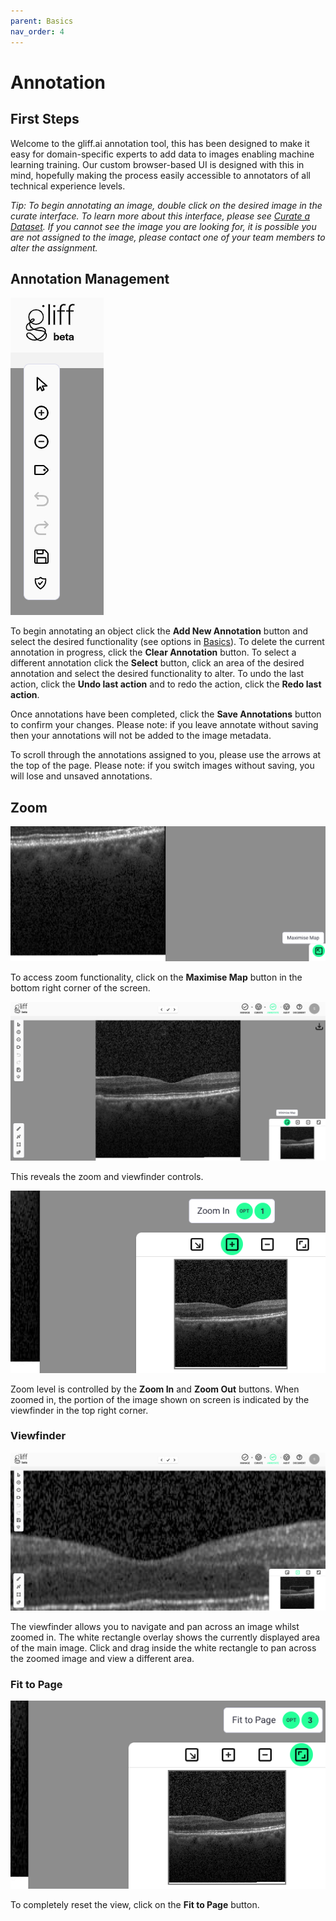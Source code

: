 ```yaml
---
parent: Basics
nav_order: 4
---
```


# Annotation

## First Steps

Welcome to the gliff.ai annotation tool, this has been designed to make it easy for domain-specific experts to add data to images enabling machine learning training.
Our custom browser-based UI is designed with this in mind, hopefully making the process easily accessible to annotators of all technical experience levels.

*Tip: To begin annotating an image, double click on the desired image in the curate interface. To learn more about this interface, please see [Curate a Dataset](/curatedata). If you cannot see the image you are looking for, it is possible you are not assigned to the image, please contact one of your team members to alter the assignment.*

## Annotation Management

![Controls for the Management of Annotations](/assets/images/annotate/annotate_management.png)

To begin annotating an object click the **Add New Annotation** button and select the desired functionality (see options in [Basics](/basics)).
To delete the current annotation in progress, click the **Clear Annotation** button.
To select a different annotation click the **Select** button, click an area of the desired annotation and select the desired functionality to alter.
To undo the last action, click the **Undo last action** and to redo the action, click the **Redo last action**.

Once annotations have been completed, click the **Save Annotations** button to confirm your changes.
Please note: if you leave annotate without saving then your annotations will not be added to the image metadata.

To scroll through the annotations assigned to you, please use the arrows at the top of the page.
Please note: if you switch images without saving, you will lose and unsaved annotations.

## Zoom

![Maximise Minimap Button](/assets/images/annotate/annotate_max_minimap.png)

To access zoom functionality, click on the **Maximise Map** button in the bottom right corner of the screen.

![Zoom Minimap](/assets/images/annotate/annotate_minimap.png)

This reveals the zoom and viewfinder controls.

![Zoom Controls](/assets/images/annotate/annotate_zoom.png)

Zoom level is controlled by the **Zoom In** and **Zoom Out** buttons.
When zoomed in, the portion of the image shown on screen is indicated by the viewfinder in the top right corner.

### Viewfinder

![Viewfinder Functions](/assets/images/annotate/annotate_view.png)

The viewfinder allows you to navigate and pan across an image whilst zoomed in.
The white rectangle overlay shows the currently displayed area of the main image.
Click and drag inside the white rectangle to pan across the zoomed image and view a different area.

### Fit to Page

![Fit to Page Function](/assets/images/annotate/annotate_fit.png)

To completely reset the view, click on the **Fit to Page** button.
